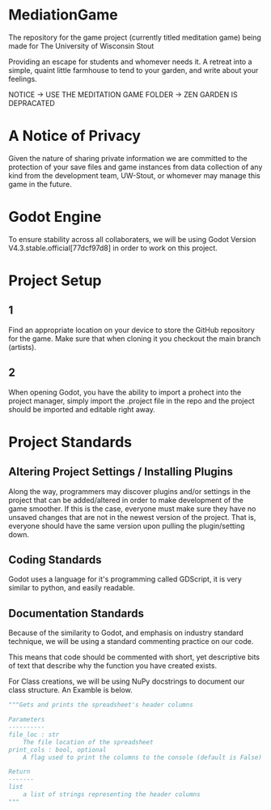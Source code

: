 # MediationGame
The repository for the game project (currently titled meditation game) being made for The University of Wisconsin Stout

Providing an escape for students and whomever needs it. A retreat into a simple, quaint little farmhouse to tend to your garden, and write about your feelings.

NOTICE -> USE THE MEDITATION GAME FOLDER -> ZEN GARDEN IS DEPRACATED

# A Notice of Privacy
Given the nature of sharing private information we are committed to the protection of your save files and game instances from data collection of any kind from the development team, UW-Stout, or whomever may manage this game in the future.

# Godot Engine
To ensure stability across all collaboraters, we will be using Godot Version V4.3.stable.official[77dcf97d8] in order to work on this project.

# Project Setup

## 1 
Find an appropriate location on your device to store the GitHub repository for the game. Make sure that when cloning it you checkout the main branch (artists). 

## 2
When opening Godot, you have the ability to import a prohect into the project manager, simply import the .project file in the repo and the project should be imported and editable right away.

# Project Standards

## Altering Project Settings / Installing Plugins
Along the way, programmers may discover plugins and/or settings in the project that can be added/altered in order to make development of the game smoother. If this is the case, everyone must make sure they have no unsaved changes that are not in the newest version of the project. That is, everyone should have the same version upon pulling the plugin/setting down.

## Coding Standards
Godot uses a language for it's programming called GDScript, it is very similar to python, and easily readable.

## Documentation Standards
Because of the similarity to Godot, and emphasis on industry standard technique, we will be using a standard commenting practice on our code. 

This means that code should be commented with short, yet descriptive bits of text that describe why the function you have created exists.

For Class creations, we will be using NuPy docstrings to document our class structure. An Examble is below.

```python
"""Gets and prints the spreadsheet's header columns

Parameters
----------
file_loc : str
    The file location of the spreadsheet
print_cols : bool, optional
    A flag used to print the columns to the console (default is False)

Return
-------
list
    a list of strings representing the header columns
"""
```


